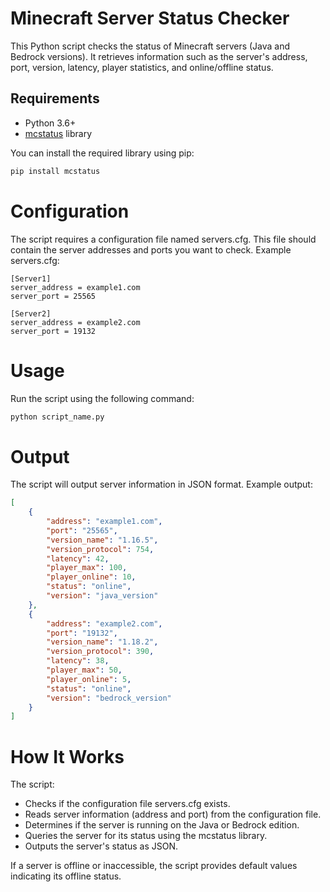 # Minecraft Server Status Checker

This Python script checks the status of Minecraft servers (Java and Bedrock versions). It retrieves information such as the server's address, port, version, latency, player statistics, and online/offline status.

## Requirements

- Python 3.6+
- [mcstatus](https://github.com/Dinnerbone/mcstatus) library

You can install the required library using pip:

```bash
pip install mcstatus
```

# Configuration
The script requires a configuration file named servers.cfg. This file should contain the server addresses and ports you want to check.
Example servers.cfg:

```text
[Server1]
server_address = example1.com
server_port = 25565

[Server2]
server_address = example2.com
server_port = 19132
```

# Usage
Run the script using the following command:

```bash
python script_name.py
```

# Output
The script will output server information in JSON format. Example output:
```json
[
    {
        "address": "example1.com",
        "port": "25565",
        "version_name": "1.16.5",
        "version_protocol": 754,
        "latency": 42,
        "player_max": 100,
        "player_online": 10,
        "status": "online",
        "version": "java_version"
    },
    {
        "address": "example2.com",
        "port": "19132",
        "version_name": "1.18.2",
        "version_protocol": 390,
        "latency": 38,
        "player_max": 50,
        "player_online": 5,
        "status": "online",
        "version": "bedrock_version"
    }
]
```

# How It Works
The script:
- Checks if the configuration file servers.cfg exists.
- Reads server information (address and port) from the configuration file.
- Determines if the server is running on the Java or Bedrock edition.
- Queries the server for its status using the mcstatus library.
- Outputs the server's status as JSON.

If a server is offline or inaccessible, the script provides default values indicating its offline status.
